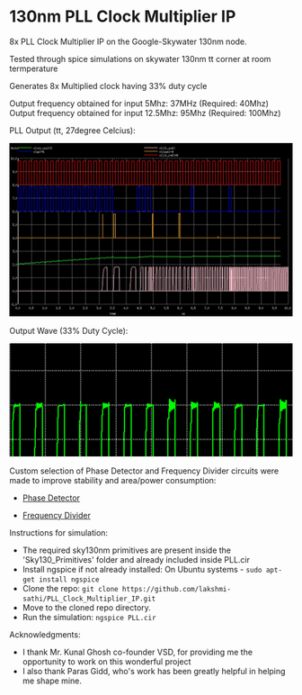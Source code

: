 # 130nm PLL Clock Multiplier IP
8x PLL Clock Multiplier IP on the Google-Skywater 130nm node.

Tested through spice simulations on skywater 130nm tt corner at room termperature

Generates 8x Multiplied clock having 33% duty cycle

Output frequency obtained for input 5Mhz: 37MHz  (Required: 40Mhz)
Output frequency obtained for input 12.5Mhz: 95Mhz   (Required: 100Mhz)

PLL Output (tt, 27degree Celcius):

![](Images/PLL1.jpg)

Output Wave (33% Duty Cycle):

![](Images/DutyCycle.png)

Custom selection of Phase Detector and Frequency Divider circuits were made to improve stability and area/power consumption:
* [Phase Detector](https://github.com/lakshmi-sathi/PLL_Clock_Multiplier_IP/tree/main/PhaseDetector)

* [Frequency Divider](https://github.com/lakshmi-sathi/PLL_Clock_Multiplier_IP/tree/main/FrequencyDivider) 

Instructions for simulation:
* The required sky130nm primitives are present inside the 'Sky130_Primitives' folder and already included inside PLL.cir
* Install ngspice if not already installed: 
    On Ubuntu systems - ```sudo apt-get install ngspice```
* Clone the repo:
    ```git clone https://github.com/lakshmi-sathi/PLL_Clock_Multiplier_IP.git```
* Move to the cloned repo directory.
* Run the simulation: 
    ```ngspice PLL.cir```


Acknowledgments:
* I thank Mr. Kunal Ghosh co-founder VSD, for providing me the opportunity to  work on this wonderful project
* I also thank Paras Gidd, who's work has been greatly helpful in helping me shape mine.
